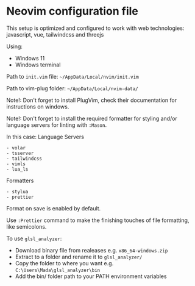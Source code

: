 # Neovim configuration file

This setup is optimized and configured to work with web technologies: javascript, vue, tailwindcss and threejs

Using:

-   Windows 11
-   Windows terminal

Path to `init.vim` file: `~/AppData/Local/nvim/init.vim`

Path to vim-plug folder: `~/AppData/Local/nvim-data/`

Note!: Don't forget to install PlugVim, check their documentation for instructions on windows.

Note!: Don't forget to install the required formatter for styling and/or language servers for linting with `:Mason`.

In this case:
Language Servers

```
- volar
- tsserver
- tailwindcss
- vimls
- lua_ls
```

Formatters

```
- stylua
- prettier
```

Format on save is enabled by default.

Use `:Prettier` command to make the finishing touches of file formatting, like semicolons.

To use `glsl_analyzer`:

-   Download binary file from realeases e.g. `x86_64-windows.zip`
-   Extract to a folder and rename it to `glsl_analyzer/`
-   Copy the folder to where you want e.g. `C:\Users\Mada\glsl_analyzer\bin`
-   Add the bin/ folder path to your PATH environment variables
